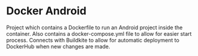 # Docker Android
Project which contains a Dockerfile to run an Android project inside the container. Also contains a docker-compose.yml file to allow for easier start process. Connects with Buildkite to allow for automatic deployment to DockerHub when new changes are made.
